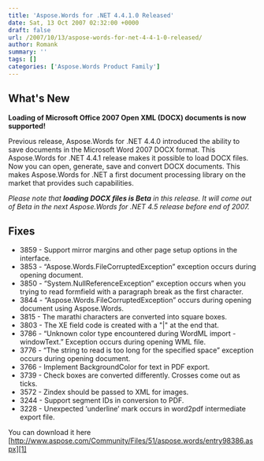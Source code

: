 ```yaml
---
title: 'Aspose.Words for .NET 4.4.1.0 Released'
date: Sat, 13 Oct 2007 02:32:00 +0000
draft: false
url: /2007/10/13/aspose-words-for-net-4-4-1-0-released/
author: Romank
summary: ''
tags: []
categories: ['Aspose.Words Product Family']
---
```


## **What's New**

**Loading of Microsoft Office 2007 Open XML (DOCX) documents is now supported!**

Previous release, Aspose.Words for .NET 4.4.0 introduced the ability to save documents in the Microsoft Word 2007 DOCX format. This Aspose.Words for .NET 4.4.1 release makes it possible to load DOCX files. Now you can open, generate, save and convert DOCX documents. This makes Aspose.Words for .NET a first document processing library on the market that provides such capabilities.

_Please note that **loading DOCX files is Beta** in this release. It will come out of Beta in the next Aspose.Words for .NET 4.5 release before end of 2007._

## Fixes

*   3859 - Support mirror margins and other page setup options in the interface.
*   3853 - “Aspose.Words.FileCorruptedException” exception occurs during opening document.
*   3850 - “System.NullReferenceException” exception occurs when you trying to read formfield with a paragraph break as the first character.
*   3844 - “Aspose.Words.FileCorruptedException” occurs during opening document using Aspose.Words.
*   3815 - The marathi characters are converted into square boxes.
*   3803 - The XE field code is created with a "|" at the end that.
*   3786 - “Unknown color type encountered during WordML import - windowText.” Exception occurs during opening WML file.
*   3776 - “The string to read is too long for the specified space” exception occurs during opening document.
*   3766 - Implement BackgroundColor for text in PDF export.
*   3739 - Check boxes are converted differently. Crosses come out as ticks.
*   3572 - Zindex should be passed to XML for images.
*   3244 - Support segment IDs in conversion to PDF.
*   3228 - Unexpected ‘underline’ mark occurs in word2pdf intermediate export file.

You can download it here [http://www.aspose.com/Community/Files/51/aspose.words/entry98386.aspx][1]




[1]: https://downloads.aspose.com/words/net




